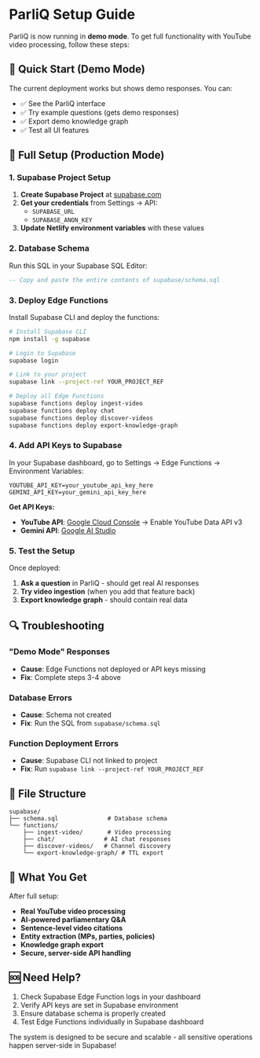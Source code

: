 # ParliQ Setup Guide

ParliQ is now running in **demo mode**. To get full functionality with YouTube video processing, follow these steps:

## 🚀 Quick Start (Demo Mode)

The current deployment works but shows demo responses. You can:
- ✅ See the ParliQ interface
- ✅ Try example questions (gets demo responses)
- ✅ Export demo knowledge graph
- ✅ Test all UI features

## 🔧 Full Setup (Production Mode)

### 1. Supabase Project Setup

1. **Create Supabase Project** at [supabase.com](https://supabase.com)
2. **Get your credentials** from Settings → API:
   - `SUPABASE_URL`
   - `SUPABASE_ANON_KEY`
3. **Update Netlify environment variables** with these values

### 2. Database Schema

Run this SQL in your Supabase SQL Editor:

```sql
-- Copy and paste the entire contents of supabase/schema.sql
```

### 3. Deploy Edge Functions

Install Supabase CLI and deploy the functions:

```bash
# Install Supabase CLI
npm install -g supabase

# Login to Supabase
supabase login

# Link to your project
supabase link --project-ref YOUR_PROJECT_REF

# Deploy all Edge Functions
supabase functions deploy ingest-video
supabase functions deploy chat
supabase functions deploy discover-videos
supabase functions deploy export-knowledge-graph
```

### 4. Add API Keys to Supabase

In your Supabase dashboard, go to Settings → Edge Functions → Environment Variables:

```
YOUTUBE_API_KEY=your_youtube_api_key_here
GEMINI_API_KEY=your_gemini_api_key_here
```

**Get API Keys:**
- **YouTube API**: [Google Cloud Console](https://console.developers.google.com/) → Enable YouTube Data API v3
- **Gemini API**: [Google AI Studio](https://makersuite.google.com/app/apikey)

### 5. Test the Setup

Once deployed:
1. **Ask a question** in ParliQ - should get real AI responses
2. **Try video ingestion** (when you add that feature back)
3. **Export knowledge graph** - should contain real data

## 🔍 Troubleshooting

### "Demo Mode" Responses
- **Cause**: Edge Functions not deployed or API keys missing
- **Fix**: Complete steps 3-4 above

### Database Errors
- **Cause**: Schema not created
- **Fix**: Run the SQL from `supabase/schema.sql`

### Function Deployment Errors
- **Cause**: Supabase CLI not linked to project
- **Fix**: Run `supabase link --project-ref YOUR_PROJECT_REF`

## 📁 File Structure

```
supabase/
├── schema.sql              # Database schema
└── functions/
    ├── ingest-video/       # Video processing
    ├── chat/              # AI chat responses
    ├── discover-videos/   # Channel discovery
    └── export-knowledge-graph/ # TTL export
```

## 🎯 What You Get

After full setup:
- **Real YouTube video processing**
- **AI-powered parliamentary Q&A**
- **Sentence-level video citations**
- **Entity extraction (MPs, parties, policies)**
- **Knowledge graph export**
- **Secure, server-side API handling**

## 🆘 Need Help?

1. Check Supabase Edge Function logs in your dashboard
2. Verify API keys are set in Supabase environment
3. Ensure database schema is properly created
4. Test Edge Functions individually in Supabase dashboard

The system is designed to be secure and scalable - all sensitive operations happen server-side in Supabase!